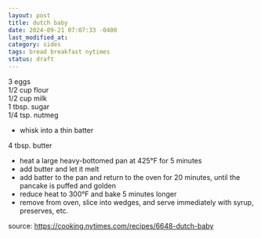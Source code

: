 ```yaml
---
layout: post
title: dutch baby
date: 2024-09-21 07:07:33 -0400
last_modified_at: 
category: sides
tags: bread breakfast nytimes
status: draft
---
```


3 eggs  
1/2 cup flour  
1/2 cup milk  
1 tbsp. sugar  
1/4 tsp. nutmeg  
* whisk into a thin batter

4 tbsp. butter
* heat a large heavy-bottomed pan at 425°F for 5 minutes
* add butter and let it melt
* add batter to the pan and return to the oven for 20 minutes, until the pancake is
  puffed and golden
* reduce heat to 300°F and bake 5 minutes longer
* remove from oven, slice into wedges, and serve immediately with syrup, preserves,
  etc.

source: <https://cooking.nytimes.com/recipes/6648-dutch-baby>
